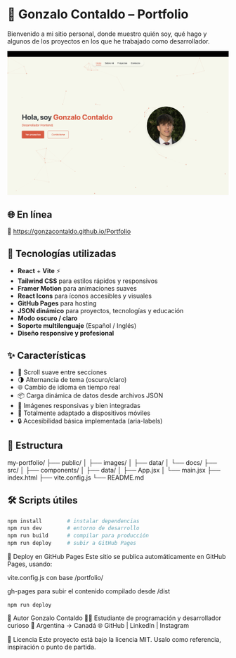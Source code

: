 # 💼 Gonzalo Contaldo – Portfolio

Bienvenido a mi sitio personal, donde muestro quién soy, qué hago y algunos de los proyectos en los que he trabajado como desarrollador.

![Portfolio Preview](./public/images/portfolio.png)

## 🌐 En línea

🔗 https://gonzacontaldo.github.io/Portfolio

## 🚀 Tecnologías utilizadas

- **React** + **Vite** ⚡
- **Tailwind CSS** para estilos rápidos y responsivos
- **Framer Motion** para animaciones suaves
- **React Icons** para íconos accesibles y visuales
- **GitHub Pages** para hosting
- **JSON dinámico** para proyectos, tecnologías y educación
- **Modo oscuro / claro**
- **Soporte multilenguaje** (Español / Inglés)
- **Diseño responsive y profesional**

## ✨ Características

- 🎯 Scroll suave entre secciones
- 🌗 Alternancia de tema (oscuro/claro)
- 🌐 Cambio de idioma en tiempo real
- 📦 Carga dinámica de datos desde archivos JSON
- 📸 Imágenes responsivas y bien integradas
- 📱 Totalmente adaptado a dispositivos móviles
- 🔒 Accesibilidad básica implementada (aria-labels)

## 📂 Estructura
my-portfolio/
├── public/
│ ├── images/
│ ├── data/
│ └── docs/
├── src/
│ ├── components/
│ ├── data/
│ ├── App.jsx
│ └── main.jsx
├── index.html
├── vite.config.js
└── README.md

## 🛠️ Scripts útiles

```bash
npm install        # instalar dependencias
npm run dev        # entorno de desarrollo
npm run build      # compilar para producción
npm run deploy     # subir a GitHub Pages
```

🔄 Deploy en GitHub Pages
Este sitio se publica automáticamente en GitHub Pages, usando:

vite.config.js con base /portfolio/

gh-pages para subir el contenido compilado desde /dist

```
npm run deploy
```

👤 Autor
Gonzalo Contaldo
🧑‍💻 Estudiante de programación y desarrollador curioso
📍 Argentina → Canadá
🌐 GitHub | LinkedIn | Instagram

📄 Licencia
Este proyecto está bajo la licencia MIT. Usalo como referencia, inspiración o punto de partida.
